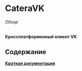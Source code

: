 # CateraVK
###### Обзор
**Кроссплатформенный клиент VK**

## Содержание

**[Краткая документация](READMEs/docs/docs.md)**